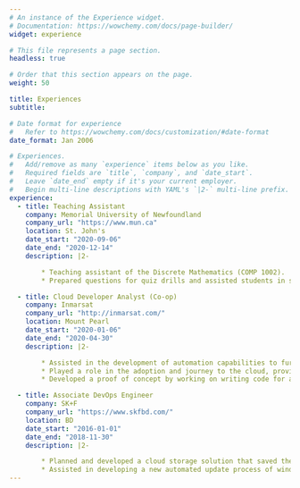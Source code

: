```yaml
---
# An instance of the Experience widget.
# Documentation: https://wowchemy.com/docs/page-builder/
widget: experience

# This file represents a page section.
headless: true

# Order that this section appears on the page.
weight: 50

title: Experiences
subtitle:

# Date format for experience
#   Refer to https://wowchemy.com/docs/customization/#date-format
date_format: Jan 2006

# Experiences.
#   Add/remove as many `experience` items below as you like.
#   Required fields are `title`, `company`, and `date_start`.
#   Leave `date_end` empty if it's your current employer.
#   Begin multi-line descriptions with YAML's `|2-` multi-line prefix.
experience:
  - title: Teaching Assistant
    company: Memorial University of Newfoundland
    company_url: "https://www.mun.ca"
    location: St. John's
    date_start: "2020-09-06"
    date_end: "2020-12-14"
    description: |2-

        * Teaching assistant of the Discrete Mathematics (COMP 1002).
        * Prepared questions for quiz drills and assisted students in scheduled labs and grading.

  - title: Cloud Developer Analyst (Co-op)
    company: Inmarsat
    company_url: "http://inmarsat.com/"
    location: Mount Pearl
    date_start: "2020-01-06"
    date_end: "2020-04-30"
    description: |2-

        * Assisted in the development of automation capabilities to further the drive towards Infrastructure as Code (IaC).
        * Played a role in the adoption and journey to the cloud, providing best practice guidance whilst supporting the migration of virtual and physical workloads into Amazon Web Services (AWS).
        * Developed a proof of concept by working on writing code for an AWS Lambda function and introduced with CI/CD process.

  - title: Associate DevOps Engineer
    company: SK+F
    company_url: "https://www.skfbd.com/"
    location: BD
    date_start: "2016-01-01"
    date_end: "2018-11-30"
    description: |2-

        * Planned and developed a cloud storage solution that saved the company from massive investment in google drive or Dropbox.
        * Assisted in developing a new automated update process of windows and linux servers from a central secured update repository.
---
```

